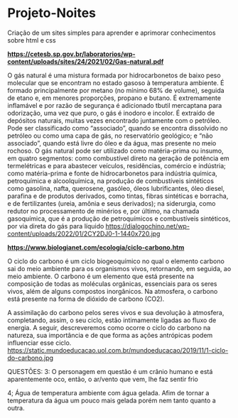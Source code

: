 # Projeto-Noites
Criação de um sites simples para aprender e aprimorar conhecimentos sobre html e css

<b>https://cetesb.sp.gov.br/laboratorios/wp-content/uploads/sites/24/2021/02/Gas-natural.pdf</b>

O gás natural é uma mistura formada por hidrocarbonetos de baixo peso molecular que
se encontram no estado gasoso à temperatura ambiente. É formado principalmente por
metano (no mínimo 68% de volume), seguida de etano e, em menores proporções,
propano e butano. É extremamente inflamável e por razão de segurança é adicionado tbutil mercaptana para odorização, uma vez que puro, o gás é inodoro e incolor.
É extraído de depósitos naturais, muitas vezes encontrado juntamente com o petróleo.
Pode ser classificado como “associado”, quando se encontra dissolvido no petróleo ou
como uma capa de gás, no reservatório geológico; e “não associado”, quando está livre
do óleo e da água, mas presente no meio rochoso. O gás natural pode ser utilizado como matéria-prima ou insumo, em quatro segmentos:
como combustível direto na geração de potência em termelétricas e para abastecer
veículos, residências, comércio e indústria; como matéria-prima e fonte de
hidrocarbonetos para indústria química, petroquímica e alcoolquímica, na produção de
combustíveis sintéticos como gasolina, nafta, querosene, gasóleo, óleos lubrificantes,
óleo diesel, parafina e de produtos derivados, como tintas, fibras sintéticas e borracha, e
de fertilizantes (ureia, amônia e seus derivados); na siderurgia, como redutor no
processamento de minérios e, por último, na chamada gasoquímica, que é a produção
de petroquímicos e combustíveis sintéticos, por via direta do gás para líquido
https://dialogochino.net/wp-content/uploads/2022/01/2CY2DJ0-1-1440x720.jpg

<b>https://www.biologianet.com/ecologia/ciclo-carbono.htm</b>

O ciclo do carbono é um ciclo biogeoquímico no qual o elemento carbono sai do meio ambiente para os organismos vivos, retornando, em seguida, ao meio ambiente. O carbono é um elemento que está presente na composição de todas as moléculas orgânicas, essenciais para os seres vivos, além de alguns compostos inorgânicos. Na atmosfera, o carbono está presente na forma de dióxido de carbono (CO2).

A assimilação do carbono pelos seres vivos e sua devolução à atmosfera, completando, assim, o seu ciclo, estão intimamente ligadas ao fluxo de energia. A seguir, descreveremos como ocorre o ciclo do carbono na natureza, sua importância e de que forma as ações antrópicas podem influenciar esse ciclo.
https://static.mundoeducacao.uol.com.br/mundoeducacao/2019/11/1-ciclo-do-carbono.jpg

QUESTÕES:
3: O personagem em questão é um crânio humano e está aparentemente oco, então, o ar/vento que vem, lhe faz sentir frio

4; Água de temperatura ambiente com água gelada. Afim de tornar a temperatura da água um pouco mais gelada porém nem tanto quanto a outra.
